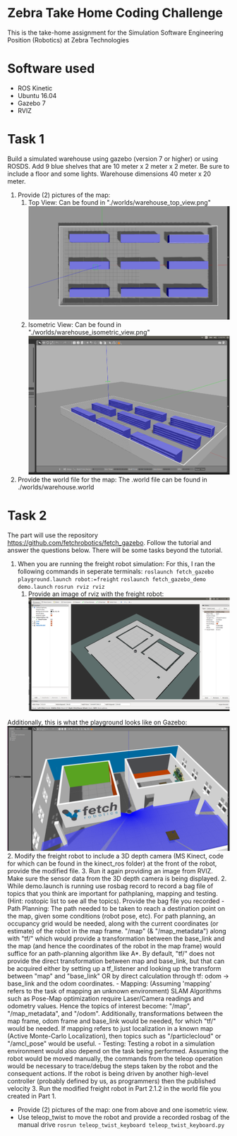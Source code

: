 # Zebra Take Home Coding Challenge
This is the take-home assignment for the Simulation Software Engineering Position (Robotics) at Zebra Technologies

# Software used
- ROS Kinetic
- Ubuntu 16.04
- Gazebo 7
- RVIZ

# Task 1
Build a simulated warehouse using gazebo (version 7 or higher) or using ROSDS. Add 9 blue shelves that are 10 meter x 2 meter x 2 meter. Be sure to include a floor and some lights. Warehouse dimensions 40 meter x 20 meter.

1. Provide (2) pictures of the map:
	1. Top View: Can be found in "./worlds/warehouse_top_view.png"
![Top View Image](https://github.com/varunsampat30/zebra_coding_challenge/blob/main/worlds/warehouse_top_view.png?raw=true)
	2. Isometric View: Can be found in "./worlds/warehouse_isometric_view.png" 
![Isometric View Image](https://github.com/varunsampat30/zebra_coding_challenge/blob/main/worlds/warehouse_isometric_view.png?raw=true)
2. Provide the world file for the map: The .world file can be found in ./worlds/warehouse.world


# Task 2
The part will use the repository https://github.com/fetchrobotics/fetch_gazebo. Follow the tutorial and answer the questions below. There will be some tasks beyond the tutorial. 
1. When you are running the freight robot simulation:
For this, I ran the following commands in seperate terminals:
  `roslaunch fetch_gazebo playground.launch robot:=freight`
  `roslaunch fetch_gazebo_demo demo.launch`
  `rosrun rviz rviz`
	1. Provide an image of rviz with the freight robot: 
![RVIZ Image](https://github.com/varunsampat30/zebra_coding_challenge/blob/main/figs/freight_robot_rviz.png?raw=true)

Additionally, this is what the playground looks like on Gazebo:
![Playground Gazebo Image](https://github.com/varunsampat30/zebra_coding_challenge/blob/main/figs/playground_launch.png?raw=true)
	2. Modify the freight robot to include a 3D depth camera (MS Kinect, code for which can be found in the kinect_ros folder) at the front of the robot, provide the modified file.
	3. Run it again providing an image from RVIZ. Make sure the sensor data from the 3D depth camera is being displayed. 
2. While demo.launch is running use rosbag record to record a bag file of topics that you think are important for pathplaning, mapping and testing. (Hint: rostopic list to see all the topics). Provide the bag file you recorded
	- Path Planning: The path needed to be taken to reach a destination point on the map, given some conditions (robot pose, etc). For path planning, an occupancy grid would be needed, along with the current coordinates (or estimate) of the robot in the map frame. "/map" (& "/map_metadata") along with "tf/" which would provide a transformation between the base_link and the map (and hence the coordinates of the robot in the map frame) would suffice for an path-planning algorithm like A*. By default, "tf/" does not provide the direct transformation between map and base_link, but that can be acquired either by setting up a tf_listener and looking up the transform between "map" and "base_link" OR by direct calculation through tf: odom -> base_link and the odom coordinates.
	- Mapping: (Assuming 'mapping' refers to the task of mapping an unknown environment) SLAM Algorithms such as Pose-Map optimization require Laser/Camera readings and odometry values. Hence the topics of interest become: "/map", "/map_metadata", and "/odom". Additionally, transformations between the map frame, odom frame and base_link would be needed, for which "tf/" would be needed.  If mapping refers to just localization in a known map (Active Monte-Carlo Localization), then topics such as "/particlecloud" or "/amcl_pose" would be useful. 
	- Testing: Testing a robot in a simulation environment would also depend on the task being performed. Assuming the robot would be moved manually, the commands from the teleop operation would be necessary to trace/debug the steps taken by the robot and the consequent actions. If the robot is being driven by another high-level controller (probably defined by us, as programmers) then the published velocity 
3. Run the modified freight robot in Part 2.1.2 in the world file you created in Part 1.
  - Provide (2) pictures of the map: one from above and one isometric view.
  - Use teleop_twist to move the robot and provide a recorded rosbag of the manual drive
  `rosrun teleop_twist_keyboard teleop_twist_keyboard.py`

